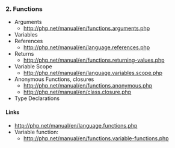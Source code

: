 ### 2. Functions
 - Arguments
    - http://php.net/manual/en/functions.arguments.php
 - Variables
 - References
    - http://php.net/manual/en/language.references.php
 - Returns
    - http://php.net/manual/en/functions.returning-values.php
 - Variable Scope
    - http://php.net/manual/en/language.variables.scope.php
 - Anonymous Functions, closures
    - http://php.net/manual/en/functions.anonymous.php
    - http://php.net/manual/en/class.closure.php
 - Type Declarations
 
#### Links
 - http://php.net/manual/en/language.functions.php
 - Variable function:
    - http://php.net/manual/en/functions.variable-functions.php